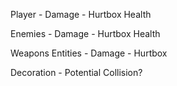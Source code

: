 Player - 
Damage - Hurtbox
Health

Enemies - 
Damage - Hurtbox
Health

Weapons Entities -
Damage - Hurtbox

Decoration - 
Potential Collision?

